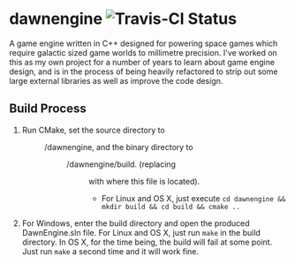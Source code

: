 dawnengine ![Travis-CI Status](https://travis-ci.org/davedissian/dawnengine.svg?branch=master)
===========

A game engine written in C++ designed for powering space games which require galactic sized game worlds to millimetre precision. I've worked on this as my own project for a number of years to learn about game engine design, and is in the process of being heavily refactored to strip out some large external libraries as well as improve the code design.

Build Process
-------------
1. Run CMake, set the source directory to <dir>/dawnengine, and the binary directory to <dir>/dawnengine/build. (replacing <dir> with where this file is located).
    * For Linux and OS X, just execute `cd dawnengine && mkdir build && cd build && cmake ..`
2. For Windows, enter the build directory and open the produced DawnEngine.sln file. For Linux and OS X, just run `make` in the build directory. In OS X, for the time being, the build will fail at some point. Just run `make` a second time and it will work fine.
